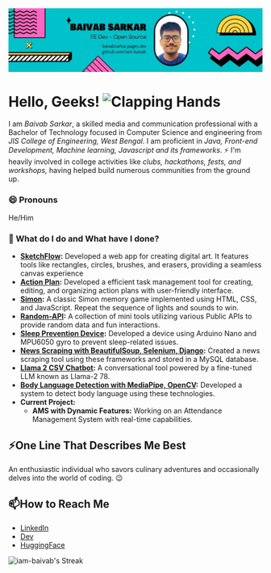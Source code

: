 <img src="assets/cover.jpg" alt="Cover Photo" />

# Hello, Geeks! <img src="https://raw.githubusercontent.com/Tarikul-Islam-Anik/Animated-Fluent-Emojis/master/Emojis/Hand%20gestures/Clapping%20Hands.png" alt="Clapping Hands" width="40" height="40" />

I am _Baivab Sarkar_, a skilled media and communication professional with a Bachelor of Technology focused in Computer Science and engineering from _JIS College of Engineering, West Bengal_. I am proficient in _Java, Front-end Development, Machine learning, Javascript and its frameworks_. ⚡ I'm heavily involved in college activities like _clubs, hackathons, fests, and workshops,_ having helped build numerous communities from the ground up.

### 😄 Pronouns
He/Him

### 🌱 What do I do and What have I done? 

- **[SketchFlow](https://github.com/iam-baivab/SketchFlow):** Developed a web app for creating digital art. It features tools like rectangles, circles, brushes, and erasers, providing a seamless canvas experience
- **[Action Plan](https://github.com/iam-baivab/Action-Plan):** Developed a efficient task management tool for creating, editing, and organizing action plans with user-friendly interface.
- **[Simon](https://github.com/iam-baivab/Simon):** A classic Simon memory game implemented using HTML, CSS, and JavaScript. Repeat the sequence of lights and sounds to win.
- **[Random-API](https://github.com/iam-baivab/Random-API):** A collection of mini tools utilizing various Public APIs to provide random data and fun interactions.
- **[Sleep Prevention Device](https://github.com/iam-baivab/Sleep-Prevention-Device):** Developed a device using Arduino Nano and MPU6050 gyro to prevent sleep-related issues.
- **[News Scraping with BeautifulSoup, Selenium, Django](https://github.com/iam-baivab/News-Scraping-using-BeautyfulSoup-Selenium-with-Django):** Created a news scraping tool using these frameworks and stored in a MySQL database.
- **[Llama 2 CSV Chatbot](https://github.com/iam-baivab/Llama-2-CSV-Chatbot):** A conversational tool powered by a fine-tuned LLM known as Llama-2 78.
- **[Body Language Detection with MediaPipe, OpenCV](https://github.com/iam-baivab/Body-Language-Detection-with-MediaPipe-and-OpenCV):** Developed a system to detect body language using these technologies.
- **Current Project:**
  - **AMS with Dynamic Features:** Working on an Attendance Management System with real-time capabilities.

## ⚡One Line That Describes Me Best
An enthusiastic individual who savors culinary adventures and occasionally delves into the world of coding. 😉

## 📫How to Reach Me
- [LinkedIn](https://www.linkedin.com/in/baivabsarkar/)
- [Dev](https://dev.to/thisisdeveloper)
- [HuggingFace](https://huggingface.co/ThisIs-Developer)

![iam-baivab's Streak](https://github-readme-streak-stats.herokuapp.com/?user=iam-baivab&theme=default&hide_border=true)
